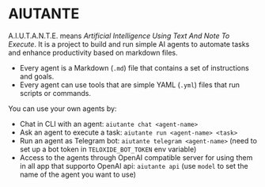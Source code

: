# AIUTANTE
A.I.U.T.A.N.T.E. means _Artificial Intelligence Using Text And Note To Execute_. It is a project to build and run simple AI agents to automate tasks and enhance productivity based on markdown files.

- Every agent is a Markdown (`.md`) file that contains a set of instructions and goals.
- Every agent can use tools that are simple YAML (`.yml`) files that run scripts or commands.

You can use your own agents by:

- Chat in CLI with an agent: `aiutante chat <agent-name>`
- Ask an agent to execute a task: `aiutante run <agent-name> <task>`
- Run an agent as Telegram bot: `aiutante telegram <agent-name>` (need to set up a bot token in `TELOXIDE_BOT_TOKEN` env variable)
- Access to the agents through OpenAI compatible server for using them in all app that supporto OpenAI api: `aiutante api` (use `model` to set the name of the agent you want to use)
